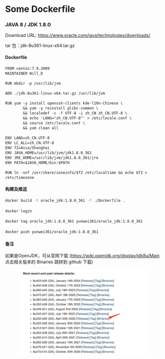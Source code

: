 # Some Dockerfile

### JAVA 8 / JDK 1.8.0

Download URL: https://www.oracle.com/java/technologies/downloads/

tar 包：jdk-8u361-linux-x64.tar.gz

#### Dockerfile

```
FROM centos:7.9.2009
MAINTAINER Will_D
 
RUN mkdir -p /usr/lib/jvm
 
ADD ./jdk-8u361-linux-x64.tar.gz /usr/lib/jvm
 
RUN yum -y install openssh-clients kde-l10n-Chinese \
        && yum -y reinstall glibc-common \
        && localedef -c -f UTF-8 -i zh_CN zh_CN.UTF-8 \
        && echo 'LANG="zh_CN.UTF-8"' > /etc/locale.conf \
        && source /etc/locale.conf \
        && yum clean all
 
ENV LANG=zh_CN.UTF-8
ENV LC_ALL=zh_CN.UTF-8
ENV TZ=Asia/Shanghai
ENV JAVA_HOME=/usr/lib/jvm/jdk1.8.0_361
ENV JRE_HOME=/usr/lib/jvm/jdk1.8.0_361/jre
ENV PATH=$JAVA_HOME/bin:$PATH
 
RUN ln -snf /usr/share/zoneinfo/$TZ /etc/localtime && echo $TZ > /etc/timezone
```

#### 构建及推送

```bash
docker build -t oracle_jdk:1.8.0_361 -f ./Dockerfile .

docker login

docker tag oracle_jdk:1.8.0_361 yunwei361/oracle_jdk:1.8.0_361

docker push yunwei361/oracle_jdk:1.8.0_361
```

#### 备注

如果是OpenJDK，可从官网下载 (https://wiki.openjdk.org/display/jdk8u/Main 点击相关版本的 Binaries 跳转到 github 下载)

<figure><img src="../.gitbook/assets/image (25).png" alt=""><figcaption></figcaption></figure>

